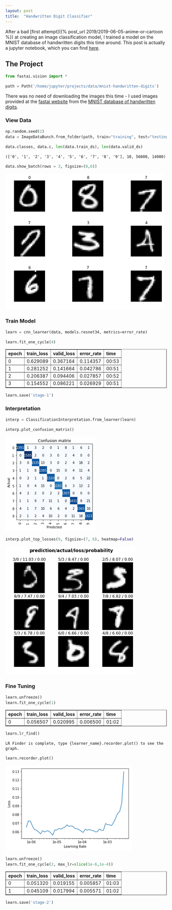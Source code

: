 ```yaml
---
layout: post
title:  "Handwritten Digit Classifier"
---
```


After a bad [first attempt]({% post_url 2019/2019-06-05-anime-or-cartoon %}) at creating an image classification model, I trained a model on the MNIST database of handwritten digits this time around. This post is actually a jupyter notebook, which you can find [here](https://github.com/ricekot/learning/tree/main/fastai-practical-deep-learning).

## The Project


```python
from fastai.vision import *
```


```python
path = Path('/home/jupyter/projects/data/mnist-handwritten-digits')
```

There was no need of downloading the images this time - I used images provided at the [fastai website](https://course.fast.ai/datasets) from the [MNIST database of handwritten digits](http://yann.lecun.com/exdb/mnist/).

### View Data


```python
np.random.seed(2)
data = ImageDataBunch.from_folder(path, train="training", test="testing", valid_pct=0.2, ds_tfms=get_transforms(do_flip=False), size=24).normalize(mnist_stats)
```


```python
data.classes, data.c, len(data.train_ds), len(data.valid_ds)
```




    (['0', '1', '2', '3', '4', '5', '6', '7', '8', '9'], 10, 56000, 14000)




```python
data.show_batch(rows = 3, figsize=(8,6))
```


![png](/assets/images/handwritten-digit-classifier_1.png)


### Train Model


```python
learn = cnn_learner(data, models.resnet34, metrics=error_rate)
```


```python
learn.fit_one_cycle(4)
```


<table border="1" class="dataframe">
  <thead>
    <tr style="text-align: left;">
      <th>epoch</th>
      <th>train_loss</th>
      <th>valid_loss</th>
      <th>error_rate</th>
      <th>time</th>
    </tr>
  </thead>
  <tbody>
    <tr>
      <td>0</td>
      <td>0.629089</td>
      <td>0.367164</td>
      <td>0.114357</td>
      <td>00:53</td>
    </tr>
    <tr>
      <td>1</td>
      <td>0.281252</td>
      <td>0.141664</td>
      <td>0.042786</td>
      <td>00:51</td>
    </tr>
    <tr>
      <td>2</td>
      <td>0.206387</td>
      <td>0.094406</td>
      <td>0.027857</td>
      <td>00:52</td>
    </tr>
    <tr>
      <td>3</td>
      <td>0.154552</td>
      <td>0.086221</td>
      <td>0.026929</td>
      <td>00:51</td>
    </tr>
  </tbody>
</table>



```python
learn.save('stage-1')
```

### Interpretation


```python
interp = ClassificationInterpretation.from_learner(learn)
```


```python
interp.plot_confusion_matrix()
```


![png](/assets/images/handwritten-digit-classifier_2.png)



```python
interp.plot_top_losses(9, figsize=(7, 6), heatmap=False)
```


![png](/assets/images/handwritten-digit-classifier_3.png)


### Fine Tuning


```python
learn.unfreeze()
learn.fit_one_cycle(1)
```


<table border="1" class="dataframe">
  <thead>
    <tr style="text-align: left;">
      <th>epoch</th>
      <th>train_loss</th>
      <th>valid_loss</th>
      <th>error_rate</th>
      <th>time</th>
    </tr>
  </thead>
  <tbody>
    <tr>
      <td>0</td>
      <td>0.056507</td>
      <td>0.020995</td>
      <td>0.006500</td>
      <td>01:02</td>
    </tr>
  </tbody>
</table>



```python
learn.lr_find()
```





    LR Finder is complete, type {learner_name}.recorder.plot() to see the graph.



```python
learn.recorder.plot()
```


![png](/assets/images/handwritten-digit-classifier_4.png)



```python
learn.unfreeze()
learn.fit_one_cycle(2, max_lr=slice(1e-6,1e-4))
```


<table border="1" class="dataframe">
  <thead>
    <tr style="text-align: left;">
      <th>epoch</th>
      <th>train_loss</th>
      <th>valid_loss</th>
      <th>error_rate</th>
      <th>time</th>
    </tr>
  </thead>
  <tbody>
    <tr>
      <td>0</td>
      <td>0.051320</td>
      <td>0.019155</td>
      <td>0.005857</td>
      <td>01:03</td>
    </tr>
    <tr>
      <td>1</td>
      <td>0.045109</td>
      <td>0.017994</td>
      <td>0.005571</td>
      <td>01:02</td>
    </tr>
  </tbody>
</table>



```python
learn.save('stage-2')
```
